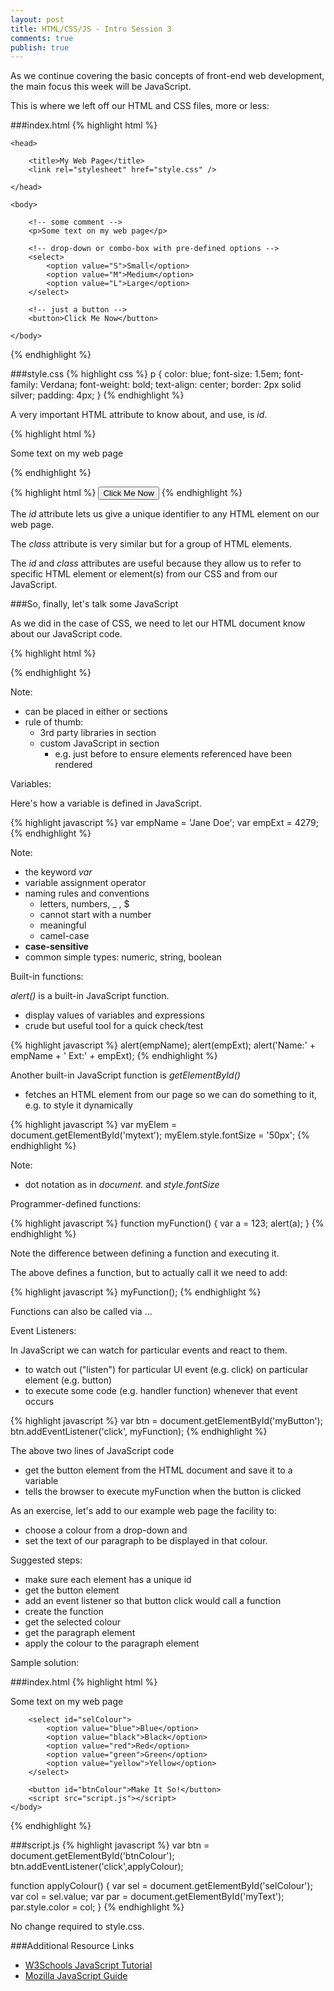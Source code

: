 ```yaml
---
layout: post
title: HTML/CSS/JS - Intro Session 3
comments: true
publish: true
--- 
```


As we continue covering the basic concepts of front-end web development, the main focus this week will be JavaScript.

This is where we left off our HTML and CSS files, more or less:

###index.html
{% highlight html %}
<!doctype html>
<html>

    <head>
    
        <title>My Web Page</title>
        <link rel="stylesheet" href="style.css" /> 
        
    </head>

    <body>
 
        <!-- some comment -->  
        <p>Some text on my web page</p>

        <!-- drop-down or combo-box with pre-defined options -->
        <select>
            <option value="S">Small</option>
            <option value="M">Medium</option>
            <option value="L">Large</option>
        </select>

        <!-- just a button -->
        <button>Click Me Now</button>

    </body>

</html>
{% endhighlight %}

###style.css
{% highlight css %}
p {
    color: blue;
    font-size: 1.5em; 
    font-family: Verdana;
    font-weight: bold;
    text-align: center;
    border: 2px solid silver;
    padding: 4px;
}
{% endhighlight %}

A very important HTML attribute to know about, and use, is _id_.

{% highlight html %}
<p  id="mytext" > Some text on my web page </p>
{% endhighlight %}

{% highlight html %}
<button id="myButton" >Click Me Now</button>
{% endhighlight %}

The _id_ attribute lets us give a unique identifier to any HTML element on our web page.

The _class_ attribute is very similar but for a group of HTML elements.

The _id_ and _class_ attributes are useful because they allow us to refer to specific HTML element or element(s) from our CSS and from our JavaScript.
 

###So, finally, let's talk some JavaScript

As we did in the case of CSS, we need to let our HTML document know about our JavaScript code.

{% highlight html %}
<script src="script.js"></script>
{% endhighlight %}

Note:

  - can be placed in either _<head>_ or _<body>_ sections
  - rule of thumb: 
    - 3rd party libraries in _<head>_ section
    - custom JavaScript in _<body>_ section 
      -  e.g. just before _</body>_ to ensure elements referenced have been rendered 
  

<p class="ul">Variables:</p>

Here's how a variable is defined in JavaScript.

{% highlight javascript %}
var empName = 'Jane Doe';
var empExt = 4279;
{% endhighlight %}

Note:

  - the keyword _var_
  - variable assignment operator
  - naming rules and conventions
    - letters, numbers, _ , $
    - cannot start with a number
    - meaningful
    - camel-case
  - **case-sensitive**
  - common simple types: numeric, string, boolean

<p class="ul">Built-in functions:</p>

_alert()_ is a built-in JavaScript function. 

- display values of variables and expressions
- crude but useful tool for a quick check/test

{% highlight javascript %}
alert(empName);
alert(empExt);
alert('Name:' + empName + '  Ext:' + empExt);
{% endhighlight %}

Another built-in JavaScript function is _getElementById()_ 

- fetches an HTML element from our page so we can do something to it, e.g. to style it dynamically

{% highlight javascript %}
var myElem = document.getElementById('mytext');
myElem.style.fontSize = '50px';
{% endhighlight %}

Note:

  - dot notation as in _document._ and _style.fontSize_
 

<p class="ul">Programmer-defined functions:</p>

{% highlight javascript %}
function myFunction() {
  var a = 123;
  alert(a);
}
{% endhighlight %}

Note the difference between defining a function and executing it.

The above defines a function, but to actually call it we need to add:

{% highlight javascript %}
myFunction();
{% endhighlight %}

Functions can also be called via ...

<p class="ul">Event Listeners:</p>

In JavaScript we can watch for particular events and react to them.

- to watch out ("listen") for particular UI event (e.g. click) on particular element (e.g. button)
- to execute some code (e.g. handler function) whenever that event occurs 

{% highlight javascript %}
var btn = document.getElementById('myButton');
btn.addEventListener('click', myFunction);
{% endhighlight %}

The above two lines of JavaScript code

  - get the button element from the HTML document and save it to a variable
  - tells the browser to execute myFunction when the button is clicked

As an exercise, let's add to our example web page the facility to: 

  - choose a colour from a drop-down and 
  - set the text of our paragraph to be displayed in that colour.

Suggested steps:

- make sure each element has a unique id
- get the button element
- add an event listener so that button click would call a function
- create the function
- get the selected colour
- get the paragraph element
- apply the colour to the paragraph element
 

Sample solution:

###index.html
{% highlight html %}
<!DOCTYPE html>
<html>
    <head>
        <title>My Web Page</title> 
        <link rel="stylesheet" href="style.css" />  
    </head>
    <body>
        <p id="myText">Some text on my web page</p>
        
        <select id="selColour">
            <option value="blue">Blue</option>
            <option value="black">Black</option>
            <option value="red">Red</option>
            <option value="green">Green</option>
            <option value="yellow">Yellow</option>
        </select>
        
        <button id="btnColour">Make It So!</button>
        <script src="script.js"></script>
    </body>
</html>
{% endhighlight %}

###script.js
{% highlight javascript %}
var btn = document.getElementById('btnColour');
btn.addEventListener('click',applyColour);

function applyColour() {
    var sel = document.getElementById('selColour');
    var col = sel.value;
    var par = document.getElementById('myText');
    par.style.color = col;
}
{% endhighlight %}

No change required to style.css.

###Additional Resource Links
- [W3Schools JavaScript Tutorial](http://www.w3schools.com/js/)
- [Mozilla JavaScript Guide](https://developer.mozilla.org/en-US/docs/Web/JavaScript/Guide)